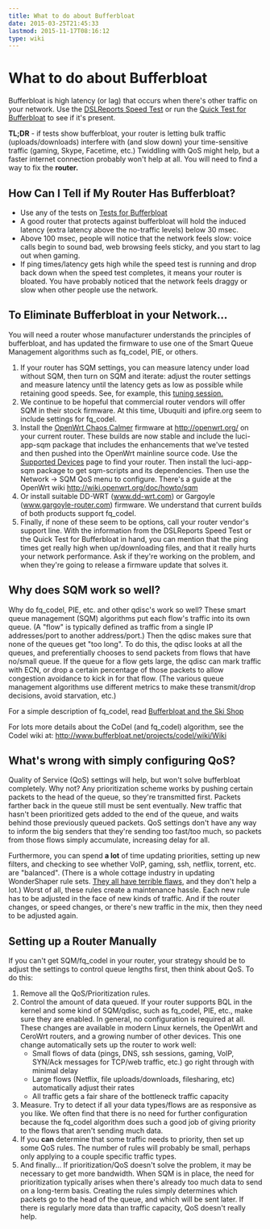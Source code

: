 ```yaml
---
title: What to do about Bufferbloat
date: 2015-03-25T21:45:33
lastmod: 2015-11-17T08:16:12
type: wiki
---
```

# What to do about Bufferbloat

Bufferbloat is high latency (or lag) that occurs when there's other
traffic on your network. Use the [DSLReports Speed
Test](http://dslreports.com/speedtest) or run the [Quick Test for Bufferbloat](Quick_Test_for_Bufferbloat.md) to see if it's present.

**TL;DR** - if tests show bufferbloat, your router is letting bulk
traffic (uploads/downloads) interfere with (and slow down) your
time-sensitive traffic (gaming, Skype, Facetime, etc.) Twiddling with
QoS might help, but a faster internet connection probably won't help at all. You
will need to find a way to fix the **router.**

## How Can I Tell if My Router Has Bufferbloat?

-   Use any of the tests on [Tests for Bufferbloat](Quick_Test_for_Bufferbloat.md)
-   A good router that protects against bufferbloat will hold the
    induced latency (extra latency above the no-traffic levels) below
    30 msec.
-   Above 100 msec, people will notice that the network feels slow:
    voice calls begin to sound bad, web browsing feels sticky, and
    you start to lag out when gaming.
-   If ping times/latency gets high while the speed test is running and drop back
    down when the speed test completes, it means your router is bloated.
    You have probably noticed that the network feels draggy or slow when
    other people use the network.

## To Eliminate Bufferbloat in your Network...

You will need a router whose manufacturer understands the principles of
bufferbloat, and has updated the firmware to use one of the Smart Queue
Management algorithms such as fq_codel, PIE, or others.

1.  If your router has SQM settings, you can measure latency under load without SQM, 
    then turn on SQM and iterate: adjust the router settings and measure latency 
    until the latency gets as low as possible while retaining good speeds.
    See, for example, this [tuning session.](Getting_SQM_Running_Right)
2.  We continue to be hopeful that commercial router vendors will offer
    SQM in their stock firmware. At this time, Ubuquiti and ipfire.org
    seem to include settings for fq_codel.
3.  Install the [OpenWrt Chaos Calmer](http://openwrt.org/) firmware
    at http://openwrt.org/ on your current router. These builds are now
    stable and include the luci-app-sqm package that includes the
    enhancements that we've tested and then pushed into the OpenWrt
    mainline source code. Use the [Supported
    Devices](http://wiki.openwrt.org/toh/start) page to find
    your router. Then install the luci-app-sqm package to get
    sqm-scripts and its dependencies. Then use the Network -&gt; SQM QoS
    menu to configure. There's a guide at the OpenWrt wiki
    http://wiki.openwrt.org/doc/howto/sqm
4.  Or install suitable DD-WRT (www.dd-wrt.com) or
    Gargoyle (www.gargoyle-router.com) firmware. We understand that
    current builds of both products support fq_codel.
5.  Finally, if none of these seem to be options, call your router
    vendor's support line. With the information from the DSLReports
    Speed Test or the Quick Test for Bufferbloat in hand, you can
    mention that the ping times get really high when up/downloading
    files, and that it really hurts your network performance. Ask if
    they're working on the problem, and when they're going to release a
    firmware update that solves it.

## Why does SQM work so well?

Why do fq_codel, PIE, etc. and other qdisc's work so well? These smart
queue management (SQM) algorithms put each flow's traffic into its own
queue. (A "flow" is typically defined as traffic from a single IP
addresses/port to another address/port.) Then the qdisc makes sure that
none of the queues get "too long". To do this, the qdisc looks at all
the queues, and preferentially chooses to send packets from flows that
have no/small queue. If the queue for a flow gets large, the qdisc can
mark traffic with ECN, or drop a certain percentage of those packets to
allow congestion avoidance to kick in for that flow. (The various queue
management algorithms use different metrics to make these transmit/drop
decisions, avoid starvation, etc.)

For a simple description of fq_codel, read [Bufferbloat and the Ski
Shop](http://richb-hanover.com/bufferbloat-and-the-ski-shop/)

For lots more details about the CoDel (and fq_codel) algorithm, see the
Codel wiki at: http://www.bufferbloat.net/projects/codel/wiki/Wiki

## What's wrong with simply configuring QoS?

Quality of Service (QoS) settings will help, but won't solve bufferbloat
completely. Why not? Any prioritization scheme works by pushing certain
packets to the head of the queue, so they're transmitted first. Packets
farther back in the queue still must be sent eventually. New traffic
that hasn't been prioritized gets added to the end of the queue, and
waits behind those previously queued packets. QoS settings don't have
any way to inform the big senders that they're sending too fast/too
much, so packets from those flows simply accumulate, increasing delay
for all.

Furthermore, you can spend **a lot** of time updating priorities,
setting up new filters, and checking to see whether VoIP, gaming, ssh,
netflix, torrent, etc. are "balanced". (There is a whole
cottage industry in updating WonderShaper rule sets. 
[They all have terrible flaws](Wondershaper_Must_Die.md), and they don't help a
lot.) Worst of all, these rules create a maintenance hassle. Each new
rule has to be adjusted in the face of new kinds of traffic. And if the
router changes, or speed changes, or there's new traffic in the mix,
then they need to be adjusted again.

## Setting up a Router Manually

If you can't get SQM/fq_codel in your router, your strategy should be
to adjust the settings to control queue lengths first, then think about
QoS. To do this:

1.  Remove all the QoS/Prioritization rules.
2.  Control the amount of data queued. If your router supports BQL in
    the kernel and some kind of SQM/qdisc, such as fq_codel, PIE, etc.,
    make sure they are enabled. In general, no configuration is required
    at all. These changes are available in modern Linux kernels, the
    OpenWrt and CeroWrt routers, and a growing number of other devices.
    This one change automatically sets up the router to work well:
    - Small flows of data (pings, DNS, ssh sessions, gaming, VoIP, 
        SYN/Ack messages for TCP/web traffic, etc.) 
        go right through with minimal delay
    - Large flows (Netflix, file uploads/downloads, filesharing, etc)
        automatically adjust their rates
    - All traffic gets a fair share of the bottleneck traffic capacity
3.  Measure. Try to detect if all your data types/flows are as
    responsive as you like. We often find that there is no need for
    further configuration because the fq_codel algorithm does such a
    good job of giving priority to the flows that aren't sending
    much data.
4.  If you **can** determine that some traffic needs to priority, then
    set up some QoS rules. The number of rules will probably be small,
    perhaps only applying to a couple specific traffic types.
5.  And finally... If prioritization/QoS
    doesn't solve the problem, it may be necessary to get
    more bandwidth. When SQM is in place, the need for prioritization
    typically arises when there's already too much data to send on a
    long-term basis. Creating the rules simply determines which packets
    go to the head of the queue, and which will be sent later. If there
    is regularly more data than traffic capacity, QoS doesn't
    really help.


